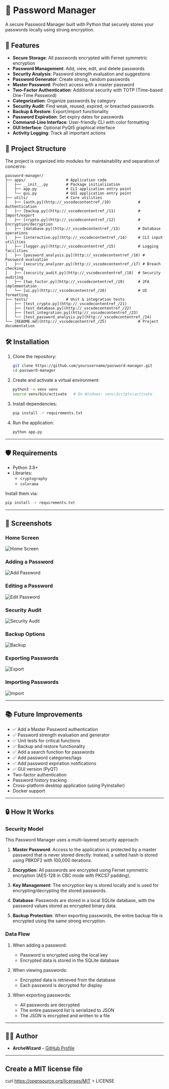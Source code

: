 # 🔐 Password Manager

A secure Password Manager built with Python that securely stores your passwords locally using strong encryption.

## 🚀 Features

- **Secure Storage**: All passwords encrypted with Fernet symmetric encryption
- **Password Management**: Add, view, edit, and delete passwords
- **Security Analysis**: Password strength evaluation and suggestions
- **Password Generator**: Create strong, random passwords
- **Master Password**: Protect access with a master password
- **Two-Factor Authentication**: Additional security with TOTP (Time-based One-Time Password)
- **Categorization**: Organize passwords by category
- **Security Audit**: Find weak, reused, expired, or breached passwords
- **Backup & Restore**: Export/import functionality
- **Password Expiration**: Set expiry dates for passwords
- **Command-Line Interface**: User-friendly CLI with color formatting
- **GUI Interface**: Optional PyQt5 graphical interface
- **Activity Logging**: Track all important actions

## 📂 Project Structure

The project is organized into modules for maintainability and separation of concerns:

```plaintext
password-manager/
├── apps/                  # Application code
│   ├── __init__.py        # Package initialization
│   ├── app.py             # CLI application entry point
│   └── gui.py             # GUI application entry point
├── utils/                 # Core utilities
│   ├── [auth.py](http://_vscodecontentref_/10)            # Authentication
│   ├── [backup.py](http://_vscodecontentref_/11)          # Import/export 
│   ├── [crypto.py](http://_vscodecontentref_/12)          # Encryption/decryption
│   ├── [database.py](http://_vscodecontentref_/13)        # Database operations
│   ├── [interactive.py](http://_vscodecontentref_/14)     # CLI input utilities
│   ├── [logger.py](http://_vscodecontentref_/15)          # Logging facilities
│   ├── [password_analysis.py](http://_vscodecontentref_/16) # Password evaluation
│   ├── [security_analyzer.py](http://_vscodecontentref_/17) # Breach checking
│   ├── [security_audit.py](http://_vscodecontentref_/18)  # Security auditing
│   ├── [two_factor.py](http://_vscodecontentref_/19)      # 2FA implementation
│   └── [ui.py](http://_vscodecontentref_/20)              # UI formatting
├── tests/                 # Unit & integration tests
│   ├── [test_crypto.py](http://_vscodecontentref_/21)     
│   ├── [test_database.py](http://_vscodecontentref_/22)   
│   ├── [test_integration.py](http://_vscodecontentref_/23)
│   └── [test_password_analysis.py](http://_vscodecontentref_/24)
└── [README.md](http://_vscodecontentref_/25)              # Project documentation
```

## 🛠️ Installation

1. Clone the repository:

    ```bash
    git clone https://github.com/yourusername/password-manager.git
    cd password-manager
    ```

2. Create and activate a virtual environment:

    ```bash
    python3 -m venv venv
    source venv/bin/activate   # On Windows: venv\Scripts\activate
    ```

3. Install dependencies:

    ```bash
    pip install -r requirements.txt
    ```

4. Run the application:

    ```bash
    python app.py
    ```

---

## 🛡️ Requirements

- Python 3.8+
- Libraries:
  - `cryptography`
  - `colorama`

Install them via:

```bash
pip install -r requirements.txt
```

---

## 📸 Screenshots

### Home Screen

![Home Screen](screenshots/Home.png)

### Adding a Password

![Add Password](screenshots/Add_Password.png)

### Editing a Password

![Edit Password](screenshots/Edit_Password.png)

### Security Audit

![Security Audit](screenshots/Security.png)

### Backup Options

![Backup](screenshots/Backup.png)

### Exporting Passwords

![Export](screenshots/Export.png)

### Importing Passwords

![Import](screenshots/Import.png)

---

## 📚 Future Improvements

- ✅ Add a Master Password authentication
- ✅ Password strength evaluation and generator
- ✅ Unit tests for critical functions
- ✅ Backup and restore functionality
- ✅ Add a search function for passwords
- ✅ Add password categories/tags
- ✅ Add password expiration notifications
- ✅ GUI version (PyQT)
- Two-factor authentication
- Password history tracking
- Cross-platform desktop application (using PyInstaller)
- Docker support

---

## 🔒 How It Works

### Security Model

This Password Manager uses a multi-layered security approach:

1. **Master Password**: Access to the application is protected by a master password that is never stored directly. Instead, a salted hash is stored using PBKDF2 with 100,000 iterations.

2. **Encryption**: All passwords are encrypted using Fernet symmetric encryption (AES-128 in CBC mode with PKCS7 padding).

3. **Key Management**: The encryption key is stored locally and is used for encrypting/decrypting the stored passwords.

4. **Database**: Passwords are stored in a local SQLite database, with the password values stored as encrypted binary data.

5. **Backup Protection**: When exporting passwords, the entire backup file is encrypted using the same strong encryption.

### Data Flow

1. When adding a password:
   - Password is encrypted using the local key
   - Encrypted data is stored in the SQLite database

2. When viewing passwords:
   - Encrypted data is retrieved from the database
   - Each password is decrypted for display

3. When exporting passwords:
   - All passwords are decrypted
   - The entire password list is serialized to JSON
   - The JSON is encrypted and written to a file

---

## 👨‍💻 Author

- **ArcheWizard** – [GitHub Profile](https://github.com/ArcheWizard)

---

## Create a MIT license file

curl <https://opensource.org/licenses/MIT> > LICENSE

